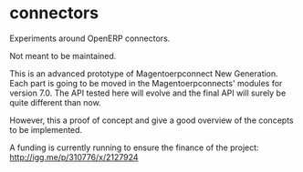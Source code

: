 connectors
==========

Experiments around OpenERP connectors.

Not meant to be maintained.

This is an advanced prototype of Magentoerpconnect New Generation.
Each part is going to be moved in the Magentoerpconnects' modules
for version 7.0. The API tested here will evolve and the final API
will surely be quite different than now.

However, this a proof of concept and give a good overview of the
concepts to be implemented.

A funding is currently running to ensure the finance of the
project: http://igg.me/p/310776/x/2127924
